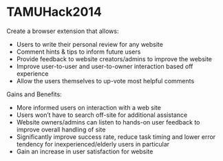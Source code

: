 TAMUHack2014
============
Create a browser extension that allows:
* Users to write their personal review for any website
* Comment hints & tips to inform future users
* Provide feedback to website creators/admins to improve the website
* Improve user-to-user and user-to-owner interaction based off experience
* Allow the users themselves to up-vote most helpful comments

Gains and Benefits:
* More informed users on interaction with a web site
* Users won’t have to search off-site for additional assistance
* Website owners/admins can listen to hands-on user feedback to improve overall handling of site
* Significantly improve success rate, reduce task timing and lower error tendency for inexperienced/elderly users in particular
* Gain an increase in user satisfaction for website
